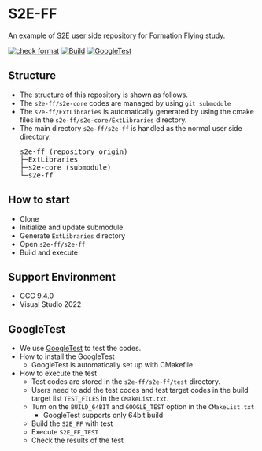# S2E-FF
An example of S2E user side repository for Formation Flying study.

[![check format](https://github.com/ut-issl/s2e-ff/actions/workflows/check-format.yml/badge.svg)](https://github.com/ut-issl/s2e-ff/actions/workflows/check-format.yml)
[![Build](https://github.com/ut-issl/s2e-ff/actions/workflows/build.yml/badge.svg)](https://github.com/ut-issl/s2e-ff/actions/workflows/build.yml)
[![GoogleTest](https://github.com/ut-issl/s2e-ff/actions/workflows/google_test.yml/badge.svg)](https://github.com/ut-issl/s2e-ff/actions/workflows/google_test.yml)  


## Structure
- The structure of this repository is shown as follows.
- The `s2e-ff/s2e-core` codes are managed by using `git submodule`
- The `s2e-ff/ExtLibraries` is automatically generated by using the cmake files in the `s2e-ff/s2e-core/ExtLibraries` directory.
- The main directory `s2e-ff/s2e-ff` is handled as the normal user side directory.
  <pre>
  s2e-ff (repository origin)
  ├─ExtLibraries
  ├─s2e-core (submodule)
  └─s2e-ff
  </pre>

## How to start
- Clone
- Initialize and update submodule
- Generate `ExtLibraries` directory
- Open `s2e-ff/s2e-ff`
- Build and execute

## Support Environment
- GCC 9.4.0
- Visual Studio 2022

## GoogleTest
- We use [GoogleTest](https://github.com/google/googletest) to test the codes.
- How to install the GoogleTest
  - GoogleTest is automatically set up with CMakefile
- How to execute the test
  - Test codes are stored in the `s2e-ff/s2e-ff/test` directory.
  - Users need to add the test codes and test target codes in the build target list `TEST_FILES` in the `CMakeList.txt`.
  - Turn on the `BUILD_64BIT` and `GOOGLE_TEST` option in the `CMakeList.txt`
    - GoogleTest supports only 64bit build
  - Build the `S2E_FF` with test
  - Execute `S2E_FF_TEST`
  - Check the results of the test
